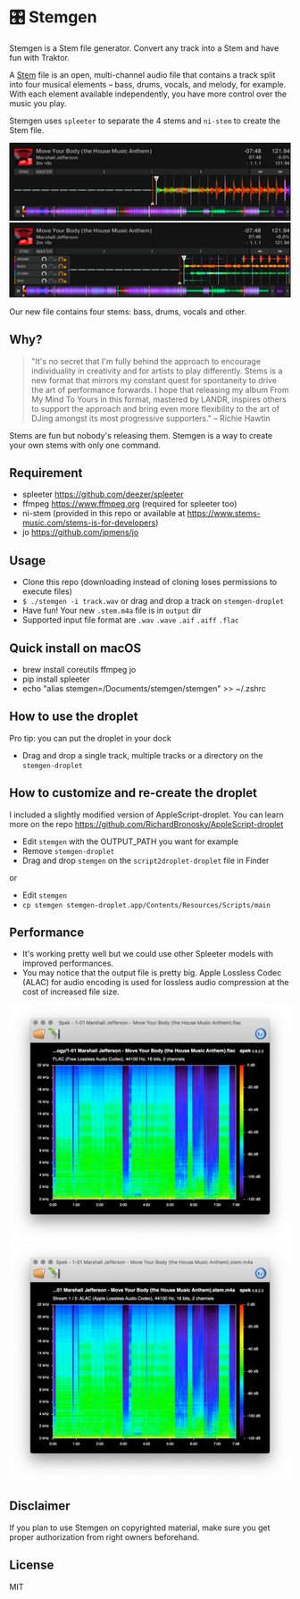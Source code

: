 # 🎛 Stemgen

Stemgen is a Stem file generator. Convert any track into a Stem and have fun with Traktor.

A [Stem](https://www.native-instruments.com/en/specials/stems/) file is an open, multi-channel audio file that contains a track split into four musical elements – bass, drums, vocals, and melody, for example. With each element available independently, you have more control over the music you play.

Stemgen uses `spleeter` to separate the 4 stems and `ni-stem` to create the Stem file.

![Screenshot Before](./screenshots/before.png)
![Screenshot After](./screenshots/after.png)

Our new file contains four stems: bass, drums, vocals and other.

## Why?

> "It's no secret that I'm fully behind the approach to encourage individuality in creativity and for artists to play differently. Stems is a new format that mirrors my constant quest for spontaneity to drive the art of performance forwards. I hope that releasing my album From My Mind To Yours in this format, mastered by LANDR, inspires others to support the approach and bring even more flexibility to the art of DJing amongst its most progressive supporters." – Richie Hawtin

Stems are fun but nobody's releasing them. Stemgen is a way to create your own stems with only one command.

## Requirement

- spleeter https://github.com/deezer/spleeter
- ffmpeg https://www.ffmpeg.org (required for spleeter too)
- ni-stem (provided in this repo or available at https://www.stems-music.com/stems-is-for-developers)
- jo https://github.com/jpmens/jo

## Usage

- Clone this repo (downloading instead of cloning loses permissions to execute files)
- `$ ./stemgen -i track.wav` or drag and drop a track on `stemgen-droplet`
- Have fun! Your new `.stem.m4a` file is in `output` dir
- Supported input file format are `.wav` `.wave` `.aif` `.aiff` `.flac`

## Quick install on macOS

- brew install coreutils ffmpeg jo
- pip install spleeter
- echo "alias stemgen=/Documents/stemgen/stemgen" >> ~/.zshrc

## How to use the droplet

Pro tip: you can put the droplet in your dock

- Drag and drop a single track, multiple tracks or a directory on the `stemgen-droplet`

## How to customize and re-create the droplet

I included a slightly modified version of AppleScript-droplet. You can learn more on the repo https://github.com/RichardBronosky/AppleScript-droplet

- Edit `stemgen` with the OUTPUT_PATH you want for example
- Remove `stemgen-droplet`
- Drag and drop `stemgen` on the `script2droplet-droplet` file in Finder

or

- Edit `stemgen`
- `cp stemgen stemgen-droplet.app/Contents/Resources/Scripts/main`

## Performance

- It's working pretty well but we could use other Spleeter models with improved performances.
- You may notice that the output file is pretty big. Apple Lossless Codec (ALAC) for audio encoding is used for lossless audio compression at the cost of increased file size.

![Screenshot Input](./screenshots/flac.png)
![Screenshot Output](./screenshots/alac.png)

## Disclaimer

If you plan to use Stemgen on copyrighted material, make sure you get proper authorization from right owners beforehand.

## License

MIT
